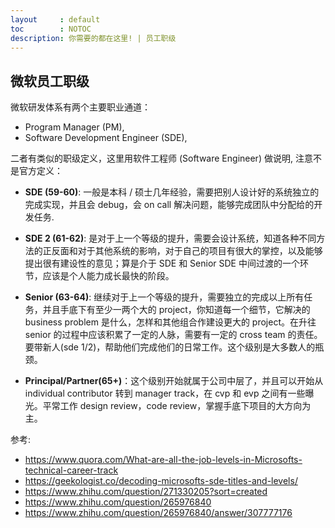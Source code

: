 ```yaml
---
layout     : default
toc        : NOTOC
description: 你需要的都在这里! | 员工职级
---
```


## 微软员工职级

微软研发体系有两个主要职业通道：
* Program Manager (PM), 
* Software Development Engineer (SDE), 
 
 二者有类似的职级定义，这里用软件工程师 (Software Engineer) 做说明, 注意不是官方定义：

* **SDE (59-60)**: 一般是本科 / 硕士几年经验，需要把别人设计好的系统独立的完成实现，并且会 debug，会 on call 解决问题，能够完成团队中分配给的开发任务.

* **SDE 2 (61-62)**: 是对于上一个等级的提升，需要会设计系统，知道各种不同方法的正反面和对于其他系统的影响，对于自己的项目有很大的掌控，以及能够提出很有建设性的意见；算是介于 SDE 和 Senior SDE 中间过渡的一个环节，应该是个人能力成长最快的阶段。

* **Senior (63-64)**: 继续对于上一个等级的提升，需要独立的完成以上所有任务，并且手底下有至少一两个大的 project，你知道每一个细节，它解决的 business problem 是什么，怎样和其他组合作建设更大的 project。在升往 senior 的过程中应该积累了一定的人脉，需要有一定的 cross team 的责任。要带新人(sde 1/2)，帮助他们完成他们的日常工作。这个级别是大多数人的瓶颈。

* **Principal/Partner(65+)**：这个级别开始就属于公司中层了，并且可以开始从 individual contributor 转到 manager track，在 cvp 和 evp 之间有一些曝光。平常工作 design review，code review，掌握手底下项目的大方向为主。

参考:
* https://www.quora.com/What-are-all-the-job-levels-in-Microsofts-technical-career-track
* https://geekologist.co/decoding-microsofts-sde-titles-and-levels/
* https://www.zhihu.com/question/271330205?sort=created
* https://www.zhihu.com/question/265976840
* https://www.zhihu.com/question/265976840/answer/307777176
